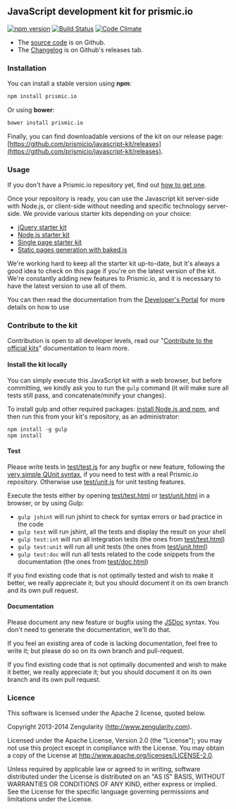 ## JavaScript development kit for prismic.io

[![npm version](https://badge.fury.io/js/prismic.io.svg)](http://badge.fury.io/js/prismic.io)
[![Build Status](https://api.travis-ci.org/prismicio/javascript-kit.png)](https://travis-ci.org/prismicio/javascript-kit)
[![Code Climate](https://codeclimate.com/github/prismicio/javascript-kit.png)](https://codeclimate.com/github/prismicio/javascript-kit)

* The [source code](https://github.com/prismicio/javascript-kit) is on Github.
* The [Changelog](https://github.com/prismicio/javascript-kit/releases) is on Github's releases tab.

### Installation

You can install a stable version using __npm__:

```sh
npm install prismic.io
```

Or using __bower__:

```sh
bower install prismic.io
```

Finally, you can find downloadable versions of the kit on our release page: [https://github.com/prismicio/javascript-kit/releases](https://github.com/prismicio/javascript-kit/releases).

### Usage

If you don't have a Prismic.io repository yet, find out [how to get one](https://developers.prismic.io/documentation/UjBaQsuvzdIHvE4D/getting-started).

Once your repository is ready, you can use the Javascript kit server-side with Node.js, or client-side without needing and specific technology server-side. We provide various starter kits depending on your choice:

* [jQuery starter kit](https://github.com/prismicio/javascript-jquery-starter)
* [Node.js starter kit](https://github.com/prismicio/javascript-nodejs-starter)
* [Single page starter kit](https://github.com/prismicio/javascript-singlepage)
* [Static pages generation with baked.js](https://github.com/prismicio/baked.js)

We're working hard to keep all the starter kit up-to-date, but it's always a good idea to check on this page if you're on the
latest version of the kit. We're constantly adding new features to Prismic.io, and it is necessary to have the latest version
to use all of them.

You can then read the documentation from the [Developer's Portal](https://developers.prismic.io/) for more details on how to use

### Contribute to the kit

Contribution is open to all developer levels, read our "[Contribute to the official kits](https://developers.prismic.io/documentation/UszOeAEAANUlwFpp/contribute-to-the-official-kits)" documentation to learn more.

#### Install the kit locally

You can simply execute this JavaScript kit with a web browser, but before committing, we kindly ask you to run the ```gulp``` command (it will make sure all tests still pass, and concatenate/minify your changes).

To install gulp and other required packages: [install Node.js and npm](http://www.joyent.com/blog/installing-node-and-npm/), and then run this from your kit's repository, as an administrator:
```
npm install -g gulp
npm install
```

#### Test

Please write tests in [test/test.js](test/test.js) for any bugfix or new feature, following the [very simple QUnit syntax](http://qunitjs.com/), if you need to test with a real Prismic.io repository. Otherwise use [test/unit.js](test/unit.js) for unit testing features.

Execute the tests either by opening [test/test.html](test/test.html) or [test/unit.html](test/unit.html) in a browser, or by using Gulp:

* ```gulp jshint``` will run jshint to check for syntax errors or bad practice in the code
* ```gulp test``` will run jshint, all the tests and display the result on your shell
* ```gulp test:int``` will run all integration tests (the ones from [test/test.html](test/test.html))
* ```gulp test:unit``` will run all unit tests (the ones from [test/unit.html](test/unit.html))
* ```gulp test:doc``` will run all tests related to the code snippets from the documentation (the ones from [test/doc.html](test/doc.html))

If you find existing code that is not optimally tested and wish to make it better, we really appreciate it; but you should document it on its own branch and its own pull request.

#### Documentation

Please document any new feature or bugfix using the [JSDoc](http://usejsdoc.org/) syntax. You don't need to generate the documentation, we'll do that.

If you feel an existing area of code is lacking documentation, feel free to write it; but please do so on its own branch and pull-request.

If you find existing code that is not optimally documented and wish to make it better, we really appreciate it; but you should document it on its own branch and its own pull request.

### Licence

This software is licensed under the Apache 2 license, quoted below.

Copyright 2013-2014 Zengularity (http://www.zengularity.com).

Licensed under the Apache License, Version 2.0 (the "License"); you may not use this project except in compliance with the License. You may obtain a copy of the License at http://www.apache.org/licenses/LICENSE-2.0.

Unless required by applicable law or agreed to in writing, software distributed under the License is distributed on an "AS IS" BASIS, WITHOUT WARRANTIES OR CONDITIONS OF ANY KIND, either express or implied. See the License for the specific language governing permissions and limitations under the License.
